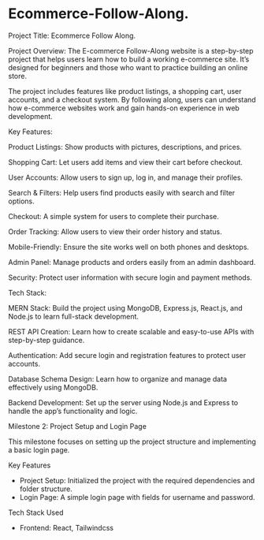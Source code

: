 # Ecommerce-Follow-Along.

Project Title: Ecommerce Follow Along.

Project Overview: The E-commerce Follow-Along website is a step-by-step project that helps users learn how to build a working e-commerce site. It’s designed for beginners and those who want to practice building an online store.

The project includes features like product listings, a shopping cart, user accounts, and a checkout system. By following along, users can understand how e-commerce websites work and gain hands-on experience in web development.


Key Features:

Product Listings: Show products with pictures, descriptions, and prices.

Shopping Cart: Let users add items and view their cart before checkout.

User Accounts: Allow users to sign up, log in, and manage their profiles.

Search & Filters: Help users find products easily with search and filter options.

Checkout: A simple system for users to complete their purchase.

Order Tracking: Allow users to view their order history and status.

Mobile-Friendly: Ensure the site works well on both phones and desktops.

Admin Panel: Manage products and orders easily from an admin dashboard.

Security: Protect user information with secure login and payment methods.


Tech Stack:

MERN Stack: Build the project using MongoDB, Express.js, React.js, and Node.js to learn full-stack development.

REST API Creation: Learn how to create scalable and easy-to-use APIs with step-by-step guidance.

Authentication: Add secure login and registration features to protect user accounts.

Database Schema Design: Learn how to organize and manage data effectively using MongoDB.

Backend Development: Set up the server using Node.js and Express to handle the app’s functionality and logic.

Milestone 2: Project Setup and Login Page

This milestone focuses on setting up the project structure and implementing a basic login page.

Key Features

- Project Setup: Initialized the project with the required dependencies and folder structure.
- Login Page: A simple login page with fields for username and password.

Tech Stack Used

- Frontend: React, Tailwindcss